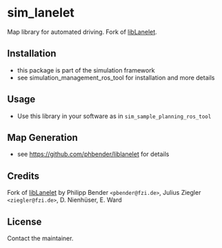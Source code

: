 # sim_lanelet

Map library for automated driving. Fork of [libLanelet](https://github.com/phbender/liblanelet).

## Installation
* this package is part of the simulation framework
* see simulation_management_ros_tool for installation and more details

## Usage
* Use this library in your software as in `sim_sample_planning_ros_tool`

## Map Generation
* see https://github.com/phbender/liblanelet for details

## Credits
Fork of [libLanelet](https://github.com/phbender/liblanelet) by
 Philipp Bender ``<pbender@fzi.de>``, Julius Ziegler ``<ziegler@fzi.de>``, D. Nienhüser, E. Ward

## License
Contact the maintainer.
